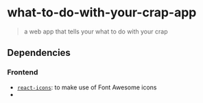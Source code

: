 # what-to-do-with-your-crap-app
> a web app that tells your what to do with your crap

## Dependencies
### Frontend
* [`react-icons`](https://www.npmjs.com/package/react-icons): to make use of Font Awesome icons
* 



